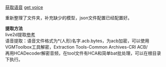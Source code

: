 ﻿[获取语音](https://zh.moegirl.org/%E5%B0%91%E5%A5%B3%E5%89%8D%E7%BA%BF)
[get voice](https://zh.moegirl.org/%E5%B0%91%E5%A5%B3%E5%89%8D%E7%BA%BF)

重新整理了文件夹，补充缺少的模型，json文件配置已经配置好。 


**提取方法** 
<br>live2d提取[参考](https://www.perfare.net/1162.html)
<br>语音提取：语音文件格式为*(人形)名字.acb.bytes，为acb加密，可以使用VGMToolbox工具解密，Extraction Tools-Common Archives-CRI ACB/
<br>再用HCADecoder解密音频，在tool文件有HCA和简单bat批处理，可以在根目录下执行。